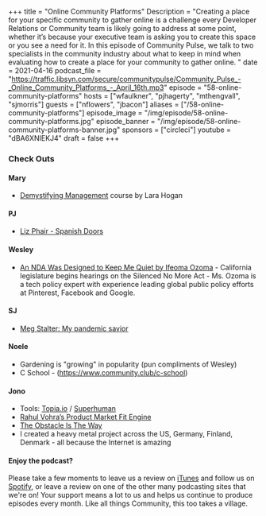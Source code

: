 +++
title = "Online Community Platforms"
Description = "Creating a place for your specific community to gather online is a challenge every Developer Relations or Community team is likely going to address at some point, whether it’s because your executive team is asking you to create this space or you see a need for it. In this episode of Community Pulse, we talk to two specialists in the community industry about what to keep in mind when evaluating how to create a place for your community to gather online. "
date = 2021-04-16
podcast_file = "https://traffic.libsyn.com/secure/communitypulse/Community_Pulse_-_Online_Community_Platforms_-_April_16th.mp3"
episode = "58-online-community-platforms"
hosts = ["wfaulkner", "pjhagerty", "mthengvall", "sjmorris"]
guests = ["nflowers", "jbacon"]
aliases = ["/58-online-community-platforms"]
episode_image = "/img/episode/58-online-community-platforms.jpg"
episode_banner = "/img/episode/58-online-community-platforms-banner.jpg"
sponsors = ["circleci"]
youtube = "dBA6XNIEKJ4"
draft = false
+++

### Check Outs

#### Mary

- [Demystifying Management](https://courses.wherewithall.com/bundles/demystifying-management) course by Lara Hogan

#### PJ

- [Liz Phair - Spanish Doors](https://combine.fm/spotify/album/3PuDlwKjn1hN7YzictnNhM) 

#### Wesley

- [An NDA Was Designed to Keep Me Quiet by Ifeoma Ozoma](https://www.nytimes.com/2021/04/13/opinion/nda-work-discrimination.html) - California legislature begins hearings on the Silenced No More Act - Ms. Ozoma is a tech policy expert with experience leading global public policy efforts at Pinterest, Facebook and Google.

#### SJ

- [Meg Stalter: My pandemic savior](https://www.instagram.com/megsstalter/)

#### Noele

- Gardening is "growing" in popularity (pun compliments of Wesley)
- C School - (https://www.community.club/c-school) 

#### Jono

- Tools: [Topia.io](https://topia.io/) / [Superhuman](https://superhuman.com/)
- [Rahul Vohra’s Product Market Fit Engine](https://vimeo.com/360426630)
- [The Obstacle Is The Way](https://www.amazon.com/Obstacle-Way-Timeless-Turning-Triumph/dp/1591846358)
- I created a heavy metal project across the US, Germany, Finland, Denmark - all because the Internet is amazing

#### Enjoy the podcast?
Please take a few moments to leave us a review on [iTunes](https://itunes.apple.com/us/podcast/community-pulse/id1218368182?mt=2) and follow us on [Spotify](https://open.spotify.com/show/3I7g5WfMSgpWu38zZMjet?si=565TMb81SaWwrJYbAIeOxQ), or leave a review on one of the other many podcasting sites that we're on! Your support means a lot to us and helps us continue to produce episodes every month. Like all things Community, this too takes a village.
